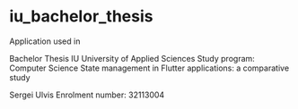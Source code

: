 # iu_bachelor_thesis

Application used in

Bachelor Thesis
IU University of Applied Sciences
Study program: Computer Science
State management in Flutter applications: a comparative study

Sergei Ulvis
Enrolment number: 32113004

